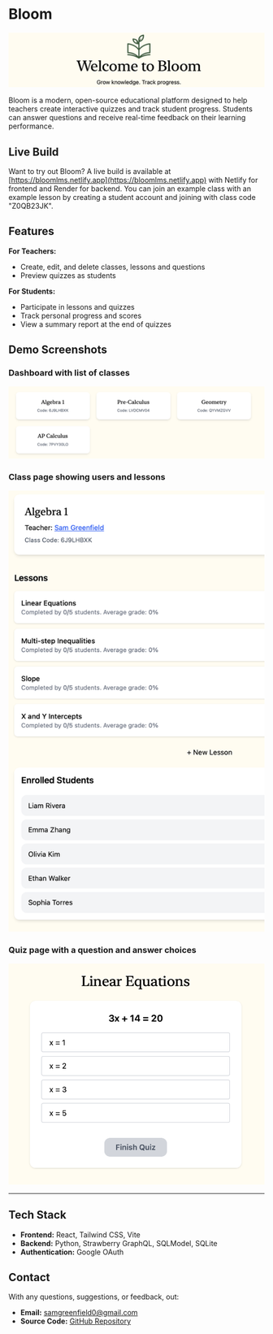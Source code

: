 # Bloom

![Landing Page](.screenshots/landing.png)

Bloom is a modern, open-source educational platform designed to help teachers create interactive quizzes and track student progress. Students can answer questions and receive real-time feedback on their learning performance.

## Live Build
Want to try out Bloom? A live build is available at [https://bloomlms.netlify.app](https://bloomlms.netlify.app) with Netlify for frontend and Render for backend. You can join an example class with an example lesson by creating a student account and joining with class code "Z0QB23JK".

## Features

**For Teachers:**
- Create, edit, and delete classes, lessons and questions  
- Preview quizzes as students  

**For Students:**
- Participate in lessons and quizzes  
- Track personal progress and scores  
- View a summary report at the end of quizzes  

## Demo Screenshots

### Dashboard with list of classes
![Dashboard](.screenshots/dashboard.png)

### Class page showing users and lessons
![Class Page](.screenshots/class-page.png)

### Quiz page with a question and answer choices
![Quiz Page](.screenshots/quiz.png)

---

## Tech Stack

- **Frontend:** React, Tailwind CSS, Vite  
- **Backend:** Python, Strawberry GraphQL, SQLModel, SQLite  
- **Authentication:** Google OAuth  

## Contact

With any questions, suggestions, or feedback, out:

- **Email:** [samgreenfield0@gmail.com](mailto:samgreenfield0@gmail.com)  
- **Source Code:** [GitHub Repository](https://github.com/samgreenfield/Bloom)
